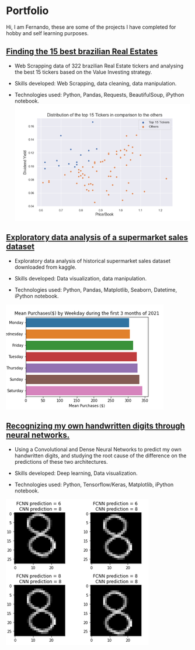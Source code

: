 # Portfolio

Hi, I am Fernando, these are some of the projects I have completed for hobby and self learning purposes. 


## [Finding the 15 best brazilian Real Estates](https://github.com/fernando850/Finding-the-best-brazilian-Real-Estates/blob/main/BrRealestate.ipynb)

* Web Scrapping data of 322 brazilian Real Estate tickers and analysing the best 15 tickers based on the Value Investing strategy.

* Skills developed: Web Scrapping, data cleaning, data manipulation.

* Technologies used: Python, Pandas, Requests, BeautifulSoup, iPython notebook.
![alt text](distributiontickers.png )


## [Exploratory data analysis of a supermarket sales dataset](https://github.com/fernando850/Supermaket-Sales/blob/main/supermaket.ipynb)

* Exploratory data analysis of historical supermarket sales dataset downloaded from kaggle.

* Skills developed: Data visualization, data manipulation.

* Technologies used: Python, Pandas, Matplotlib, Seaborn, Datetime, iPython notebook.

![alt text](weekdaysales.png)

## [Recognizing my own handwritten digits through neural networks.](https://github.com/fernando850/My-own-digits-recognizer/blob/main/Digits-Network.ipynb)

* Using a Convolutional and Dense Neural Networks to predict my own handwritten digits, and studying the root cause of the difference on the predictions of these two architectures.

* Skills developed: Deep learning, Data visualization.

* Technologies used: Python, Tensorflow/Keras, Matplotlib, iPython notebook.

![alt text](shiftdigits.PNG)
